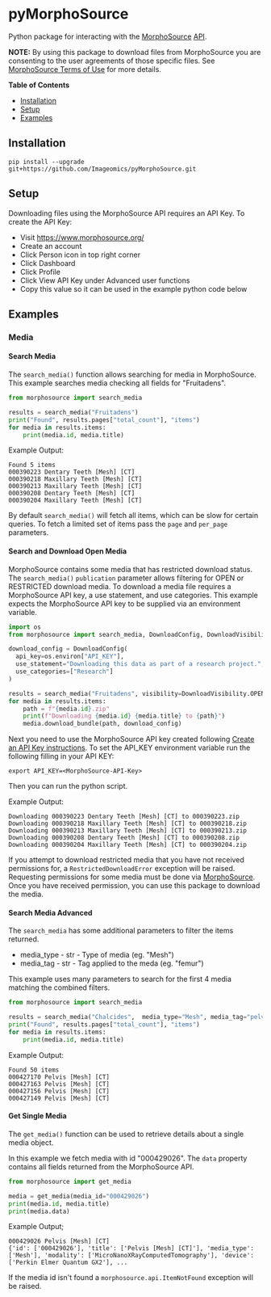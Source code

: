 # pyMorphoSource
Python package for interacting with the [MorphoSource](https://www.morphosource.org/) [API](https://morphosource.stoplight.io/).

__NOTE:__ By using this package to download files from MorphoSource you are consenting to the user agreements of those specific files.
See [MorphoSource Terms of Use](https://www.morphosource.org/terms) for more details.

**Table of Contents**

- [Installation](#installation)
- [Setup](#setup)
- [Examples](#examples)

## Installation

```console
pip install --upgrade git+https://github.com/Imageomics/pyMorphoSource.git
```

## Setup
Downloading files using the MorphoSource API requires an API Key.
To create the API Key:
- Visit https://www.morphosource.org/
- Create an account
- Click Person icon in top right corner
- Click Dashboard
- Click Profile
- Click View API Key under Advanced user functions
- Copy this value so it can be used in the example python code below

## Examples
### Media
#### Search Media
The `search_media()` function allows searching for media in MorphoSource.
This example searches media checking all fields for "Fruitadens".
```python
from morphosource import search_media

results = search_media("Fruitadens")
print("Found", results.pages["total_count"], "items")
for media in results.items:
    print(media.id, media.title)
```

Example Output:
```console
Found 5 items
000390223 Dentary Teeth [Mesh] [CT]
000390218 Maxillary Teeth [Mesh] [CT]
000390213 Maxillary Teeth [Mesh] [CT]
000390208 Dentary Teeth [Mesh] [CT]
000390204 Maxillary Teeth [Mesh] [CT]
```

By default `search_media()` will fetch all items, which can be slow for certain queries.
To fetch a limited set of items pass the `page` and `per_page` parameters. 

#### Search and Download Open Media
MorphoSource contains some media that has restricted download status. 
The `search_media()` `publication` parameter allows filtering for OPEN or RESTRICTED download media.
To download a media file requires a MorphoSource API key, a use statement, and use categories.
This example expects the MorphoSource API key to be supplied via an environment variable.

```python
import os
from morphosource import search_media, DownloadConfig, DownloadVisibility

download_config = DownloadConfig(
  api_key=os.environ["API_KEY"],
  use_statement="Downloading this data as part of a research project.",
  use_categories=["Research"]
)

results = search_media("Fruitadens", visibility=DownloadVisibility.OPEN)
for media in results.items:
    path = f"{media.id}.zip"
    print(f"Downloading {media.id} {media.title} to {path}")
    media.download_bundle(path, download_config)
```

Next you need to use the MorphoSource API key created following [Create an API Key instructions](#create-an-api-Key).
To set the API_KEY environment variable run the following filling in your API KEY:
```console
export API_KEY=<MorphoSource-API-Key>
```
Then you can run the python script.

Example Output:
```console
Downloading 000390223 Dentary Teeth [Mesh] [CT] to 000390223.zip
Downloading 000390218 Maxillary Teeth [Mesh] [CT] to 000390218.zip
Downloading 000390213 Maxillary Teeth [Mesh] [CT] to 000390213.zip
Downloading 000390208 Dentary Teeth [Mesh] [CT] to 000390208.zip
Downloading 000390204 Maxillary Teeth [Mesh] [CT] to 000390204.zip
```

If you attempt to download restricted media that you have not received permissions for, a `RestrictedDownloadError` exception will be raised. Requesting permissions for some media must be done via [MorphoSource](https://www.morphosource.org/). Once you have received permission, you can use this package to download the media.

#### Search Media Advanced
The  `search_media` has some additional parameters to filter the items returned.
- media_type - str - Type of media (eg. "Mesh")
- media_tag - str - Tag applied to the meda (eg. "femur")

This example uses many parameters to search for the first 4 media matching the combined filters.  
```python
from morphosource import search_media

results = search_media("Chalcides",  media_type="Mesh", media_tag="pelvis", per_page=4, page=1)
print("Found", results.pages["total_count"], "items")
for media in results.items:
    print(media.id, media.title)

```

Example Output:
```console
Found 50 items
000427170 Pelvis [Mesh] [CT]
000427163 Pelvis [Mesh] [CT]
000427156 Pelvis [Mesh] [CT]
000427149 Pelvis [Mesh] [CT]
```

#### Get Single Media
The `get_media()` function can be used to retrieve details about a single media object.

In this example we fetch media with id "000429026".
The `data` property contains all fields returned from the MorphoSource API.
```python
from morphosource import get_media

media = get_media(media_id="000429026")
print(media.id, media.title)
print(media.data)
```

Example Output;
```console
000429026 Pelvis [Mesh] [CT]
{'id': ['000429026'], 'title': ['Pelvis [Mesh] [CT]'], 'media_type': ['Mesh'], 'modality': ['MicroNanoXRayComputedTomography'], 'device': ['Perkin Elmer Quantum GX2'], ...
```

If the media id isn't found a `morphosource.api.ItemNotFound` exception will be raised.
